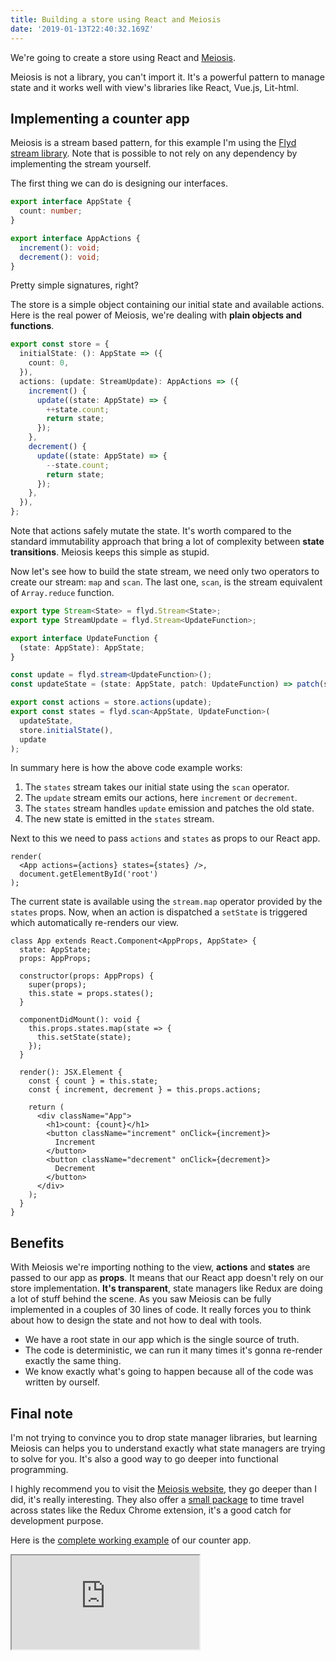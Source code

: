 ```yaml
---
title: Building a store using React and Meiosis
date: '2019-01-13T22:40:32.169Z'
---
```


We're going to create a store using React and [Meiosis](https://meiosis.js.org/).

Meiosis is not a library, you can't import it. It's a powerful pattern to manage state and it works well with view's libraries like React, Vue.js, Lit-html.

## Implementing a counter app

Meiosis is a stream based pattern, for this example I'm using the [Flyd stream library](https://github.com/paldepind/flyd). Note that is possible to not rely on any dependency by implementing the stream yourself.

The first thing we can do is designing our interfaces.

```typescript
export interface AppState {
  count: number;
}

export interface AppActions {
  increment(): void;
  decrement(): void;
}
```

Pretty simple signatures, right?

The store is a simple object containing our initial state and available actions. Here is the real power of Meiosis, we're dealing with **plain objects and functions**.

```typescript
export const store = {
  initialState: (): AppState => ({
    count: 0,
  }),
  actions: (update: StreamUpdate): AppActions => ({
    increment() {
      update((state: AppState) => {
        ++state.count;
        return state;
      });
    },
    decrement() {
      update((state: AppState) => {
        --state.count;
        return state;
      });
    },
  }),
};
```

Note that actions safely mutate the state. It's worth compared to the standard immutability approach that bring a lot of complexity between **state transitions**. Meiosis keeps this simple as stupid.

Now let's see how to build the state stream, we need only two operators to create our stream: `map` and `scan`. The last one, `scan`, is the stream equivalent of `Array.reduce` function.

```typescript
export type Stream<State> = flyd.Stream<State>;
export type StreamUpdate = flyd.Stream<UpdateFunction>;

export interface UpdateFunction {
  (state: AppState): AppState;
}

const update = flyd.stream<UpdateFunction>();
const updateState = (state: AppState, patch: UpdateFunction) => patch(state);

export const actions = store.actions(update);
export const states = flyd.scan<AppState, UpdateFunction>(
  updateState,
  store.initialState(),
  update
);
```

In summary here is how the above code example works:

1. The `states` stream takes our initial state using the `scan` operator.
2. The `update` stream emits our actions, here `increment` or `decrement`.
3. The `states` stream handles `update` emission and patches the old state.
4. The new state is emitted in the `states` stream.

Next to this we need to pass `actions` and `states` as props to our React app.

```tsx
render(
  <App actions={actions} states={states} />,
  document.getElementById('root')
);
```

The current state is available using the `stream.map` operator provided by the `states` props. Now, when an action is dispatched a `setState` is triggered which automatically re-renders our view.

```tsx
class App extends React.Component<AppProps, AppState> {
  state: AppState;
  props: AppProps;

  constructor(props: AppProps) {
    super(props);
    this.state = props.states();
  }

  componentDidMount(): void {
    this.props.states.map(state => {
      this.setState(state);
    });
  }

  render(): JSX.Element {
    const { count } = this.state;
    const { increment, decrement } = this.props.actions;

    return (
      <div className="App">
        <h1>count: {count}</h1>
        <button className="increment" onClick={increment}>
          Increment
        </button>
        <button className="decrement" onClick={decrement}>
          Decrement
        </button>
      </div>
    );
  }
}
```

## Benefits

With Meiosis we're importing nothing to the view, **actions** and **states** are passed to our app as **props**. It means that our React app doesn't rely on our store implementation. **It's transparent**, state managers like Redux are doing a lot of stuff behind the scene. As you saw Meiosis can be fully implemented in a couples of 30 lines of code. It really forces you to think about how to design the state and not how to deal with tools.

- We have a root state in our app which is the single source of truth.
- The code is deterministic, we can run it many times it's gonna re-render exactly the same thing.
- We know exactly what's going to happen because all of the code was written by ourself.

## Final note

I'm not trying to convince you to drop state manager libraries, but learning Meiosis can helps you to understand exactly what state managers are trying to solve for you. It's also a good way to go deeper into functional programming.

I highly recommend you to visit the [Meiosis website](https://meiosis.js.org), they go deeper than I did, it's really interesting. They also offer a [small package](https://github.com/foxdonut/meiosis-tracer) to time travel across states like the Redux Chrome extension, it's a good catch for development purpose.

Here is the [complete working example](https://codesandbox.io/s/0193mp6kmp) of our counter app.

<iframe
  src="https://codesandbox.io/embed/0193mp6kmp?fontsize=14"
  class="iframe"
  title="Meiosis state pattern using React"
  allow="geolocation; microphone; camera; midi; vr; accelerometer; gyroscope; payment; ambient-light-sensor; encrypted-media; usb"
  sandbox="allow-modals allow-forms allow-popups allow-scripts allow-same-origin"
></iframe>
